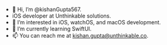 - 👋 Hi, I’m @kishanGupta567.
- iOS developer at Unthinkable solutions.
- 👀 I’m interested in iOS, watchOS, and macOS development.
- 🌱 I’m currently learning SwiftUI.
- 📫 You can reach me at kishan.gupta@unthinkable.co.

<!---
kishanGupta567/kishanGupta567 is a ✨ special ✨ repository because its `README.md` (this file) appears on your GitHub profile.
You can click the Preview link to take a look at your changes.
--->
